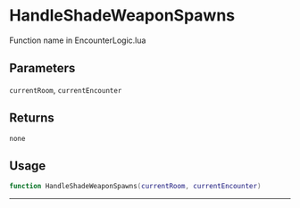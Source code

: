 # HandleShadeWeaponSpawns
Function name in EncounterLogic.lua
## Parameters
`currentRoom`, `currentEncounter`
## Returns
`none`
## Usage
```lua
function HandleShadeWeaponSpawns(currentRoom, currentEncounter)
```
---
